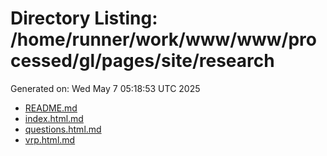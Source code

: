 # Directory Listing: /home/runner/work/www/www/processed/gl/pages/site/research
Generated on: Wed May  7 05:18:53 UTC 2025

- [README.md](README.md)
- [index.html.md](index.html.md)
- [questions.html.md](questions.html.md)
- [vrp.html.md](vrp.html.md)
